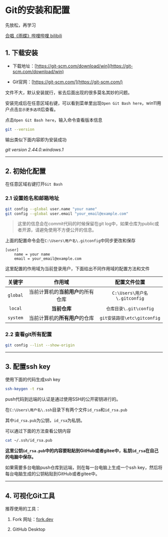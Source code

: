 # Git的安装和配置

先放松，再学习

[合唱《雨蝶》哔哩哔哩 bilibili](https://www.bilibili.com/video/BV1DM411x7si/?vd_source=a26806a76d4618342a3d74d75fe95c73)




## 1. 下载安装

* 下载地址：[https://git-scm.com/download/win](https://git-scm.com/download/win)

* Git官网：[https://git-scm.com/](https://git-scm.com/)

文件不大，默认安装就行，省去后面出现的很多莫名其妙的问题。

安装完成后在任意区域右键，可以看到菜单里出现`Open Git Bash here`，win11用户点击`显示更多选项`后查看。

点击`Open Git Bash here`，输入命令查看版本信息

```bash
git --version
```

输出类似下面内容即为安装成功

*git version 2.44.0.windows.1*

---



## 2. 初始化配置

在任意区域右键打开`Git Bash`

### 2.1 设置姓名和邮箱地址

```bash
git config --global user.name "your name"
git config --global user.email "your_email@example.com"
```

> 这里的信息会在commit代码的时候保留在git log中，如果仓库为public或者开源，请避免使用不方便公开的信息。

上面的配置命令会在`C:\Users\用户名\.gitconfig`中同步更改和保存

```
[user]
	name = your name
	email = your_email@example.com
```

这里配置的作用域为当前登录用户，下面给出不同作用域的配置方法和文件

|  关键字  |               作用域               |         配置文件位置         |
| :------: | :--------------------------------: | :--------------------------: |
| `global` | 当前计算机的**当前用户**的所有仓库 | `C:\Users\用户名\.gitconfig` |
| `local`  |            **当前仓库**            |    `仓库目录\.git\config`    |
| `system` |   当前计算机的**所有用户**的仓库   | `git安装路径\etc\gitconfig`  |

### 2.2 查看git所有配置

```bash
git config --list --show-origin
```

---





## 3. 配置ssh key

使用下面的代码生成ssh key

```bash
ssh-keygen -t rsa
```

push代码到远端的认证是通过使用SSH的公开密钥进行的。

在`C:\Users\用户名\.ssh`目录下有两个文件`id_rsa`和`id_rsa.pub`

其中`id_rsa.pub`为公钥，`id_rsa`为私钥。

可以通过下面的方法查看公钥内容

```bash
cat ~/.ssh/id_rsa.pub
```

**这里公钥`id_rsa.pub`中的内容要粘贴到GitHub或者gitee中，私钥`id_rsa`在自己的电脑中保存。**

如果需要多台电脑push仓库到远端，则在每一台电脑上生成一个ssh key，然后将每台电脑生成的公钥粘贴到GitHub或者gitee中。

---



## 4. 可视化Git工具

推荐使用的工具：

1. Fork 网址：[fork.dev](https://fork.dev)

2. GitHub Desktop
